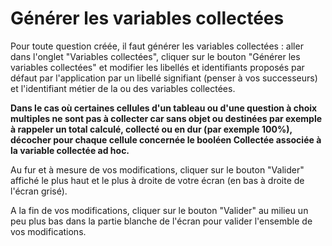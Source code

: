 # Générer les variables collectées

Pour toute question créée, il faut générer les variables collectées : aller dans l'onglet "Variables collectées", cliquer sur le bouton "Générer les variables collectées" et modifier les libellés et identifiants proposés par défaut par l'application par un libellé signifiant (penser à vos successeurs) et l'identifiant métier de la ou des variables collectées.

**Dans le cas où certaines cellules d'un tableau ou d'une question à choix multiples ne sont pas à collecter car sans objet ou destinées par exemple à rappeler un total calculé, collecté ou en dur (par exemple 100%), décocher pour chaque cellule concernée le booléen Collectée associée à la variable collectée ad hoc.**

Au fur et à mesure de vos modifications, cliquer sur le bouton "Valider" affiché le plus haut et le plus à droite de votre écran (en bas à droite de l'écran grisé).

A la fin de vos modifications, cliquer sur le bouton "Valider" au milieu un peu plus bas dans la partie blanche de l'écran pour valider l'ensemble de vos modifications.
